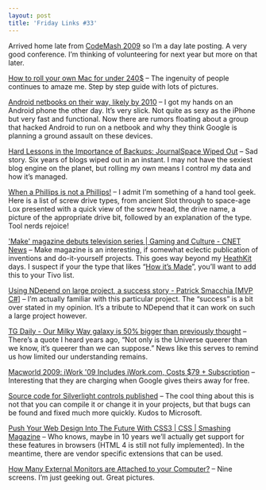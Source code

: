 ```yaml
---
layout: post
title: 'Friday Links #33'
---
```

Arrived home late from [CodeMash 2009](http://codemash.org/) so I’m a day late posting. A very good conference. I’m thinking of volunteering for next year but more on that later.

[How to roll your own Mac for under 240$](http://www.uselessninjas.com/guides/msiwindosx/) – The ingenuity of people continues to amaze me. Step by step guide with lots of pictures.

[Android netbooks on their way, likely by 2010](http://venturebeat.com/2009/01/01/android-netbooks-on-their-way-likely-by-2010/) – I got my hands on an Android phone the other day. It’s very slick. Not quite as sexy as the iPhone but very fast and functional. Now there are rumors floating about a group that hacked Android to run on a netbook and why they think Google is planning a ground assault on these devices.

[Hard Lessons in the Importance of Backups: JournalSpace Wiped Out](http://lifehacker.com/5122848/hard-lessons-in-the-importance-of-backups-journalspace-wiped-out) – Sad story. Six years of blogs wiped out in an instant. I may not have the sexiest blog engine on the planet, but rolling my own means I control my data and how it’s managed.

[When a Phillips is not a Phillips!](http://www.instructables.com/id/When_a_Phillips_is_not_a_Phillips/) – I admit I’m something of a hand tool geek. Here is a list of screw drive types, from ancient Slot through to space-age Lox presented with a quick view of the screw head, the drive name, a picture of the appropriate drive bit, followed by an explanation of the type. Tool nerds rejoice!

['Make' magazine debuts television series | Gaming and Culture - CNET News](http://news.cnet.com/8301-13772_3-10130544-52.html?part=rss&subj=news&tag=2547-1_3-0-5) – Make magazine is an interesting, if somewhat eclectic publication of inventions and do-it-yourself projects. This goes way beyond my [HeathKit](http://www.heathkit.com/) days. I suspect if your the type that likes “[How it’s Made](http://science.discovery.com/fansites/howitsmade/howitsmade.html)”, you’ll want to add this to your Tivo list.

[Using NDepend on large project, a success story - Patrick Smacchia [MVP C#]](http://codebetter.com/blogs/patricksmacchia/archive/2009/01/04/using-ndepend-on-large-project-a-success-story.aspx) – I’m actually familiar with this particular project. The “success” is a bit over stated in my opinion. It’s a tribute to NDepend that it can work on such a large project however.

[TG Daily - Our Milky Way galaxy is 50% bigger than previously thought](http://www.tgdaily.com/html_tmp/content-view-40850-113.html) – There’s a quote I heard years ago, “Not only is the Universe queerer than we know, it’s queerer than we can suppose.” News like this serves to remind us how limited our understanding remains.

[Macworld 2009: iWork '09 Includes iWork.com, Costs $79 + Subscription](http://i.gizmodo.com/5124555/apple-sends-iwork-to-the-clouds-introduces-iworkcom) – Interesting that they are charging when Google gives theirs away for free.

[Source code for Silverlight controls published](http://timheuer.com/blog/archive/2009/01/08/silverlight-controls-source-code-released.aspx) – The cool thing about this is not that you can compile it or change it in your projects, but that bugs can be found and fixed much more quickly. Kudos to Microsoft.

[Push Your Web Design Into The Future With CSS3 | CSS | Smashing Magazine](http://www.smashingmagazine.com/2009/01/08/push-your-web-design-into-the-future-with-css3/) – Who knows, maybe in 10 years we’ll actually get support for these features in browsers (HTML 4 is still not fully implemented). In the meantime, there are vendor specific extensions that can be used.

[How Many External Monitors are Attached to your Computer?](http://www.labnol.org/gadgets/external-monitor-attached-to-computer/6445/) – Nine screens. I’m just geeking out. Great pictures. 
